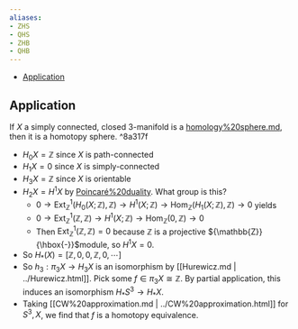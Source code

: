 ```yaml
---
aliases:
- ZHS
- QHS
- ZHB
- QHB
---
```


-   [Application](#application)














## Application

If $X$ a simply connected, closed 3-manifold is a [homology%20sphere.md](), then it is a homotopy sphere. \^8a317f

-   $H_0 X = {\mathbb{Z}}$ since $X$ is path-connected
-   $H_1 X = 0$ since $X$ is simply-connected
-   $H_3 X = {\mathbb{Z}}$ since $X$ is orientable
-   $H_2 X = H^1 X$ by [Poincaré%20duality](Poincaré%20duality). What group is this?
    -   $0 \rightarrow \operatorname{Ext}_{{\mathbb{Z}}}^{1}\left(H_{0}(X ; \mathbb{Z}), \mathbb{Z}\right) \rightarrow H^{1}(X ; \mathbb{Z}) \rightarrow \operatorname{Hom}_{\mathbb{Z}}\left(H_{1}(X ; \mathbb{Z}), \mathbb{Z}\right) \rightarrow 0$ yields
    -   $0 \rightarrow \operatorname{Ext}_{{\mathbb{Z}}}^{1}\left({\mathbb{Z}}, \mathbb{Z}\right) \rightarrow H^{1}(X ; \mathbb{Z}) \rightarrow \operatorname{Hom}_{\mathbb{Z}}\left(0, \mathbb{Z}\right) \rightarrow 0$
    -   Then $\operatorname{Ext}_{{\mathbb{Z}}}^{1}\left({\mathbb{Z}}, \mathbb{Z}\right) = 0$ because ${\mathbb{Z}}$ is a projective ${\mathbb{Z}}{\hbox{-}}$module, so $H^1 X = 0$.
-   So $H_*(X) = [{\mathbb{Z}}, 0, 0, {\mathbb{Z}}, 0, \cdots ]$
-   So $h_3: \pi_3 X \to H_3 X$ is an isomorphism by [[Hurewicz.md | ../Hurewicz.html]]. Pick some $f\in \pi_3 X \cong {\mathbb{Z}}$. By partial application, this induces an isomorphism $H_* S^3 \to H_* X$.
-   Taking [[CW%20approximation.md | ../CW%20approximation.html]] for $S^3, X$, we find that $f$ is a homotopy equivalence.
